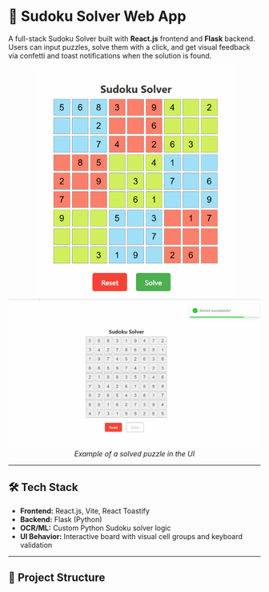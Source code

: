 # 🧠 Sudoku Solver Web App

A full-stack Sudoku Solver built with **React.js** frontend and **Flask** backend. Users can input puzzles, solve them with a click, and get visual feedback via confetti and toast notifications when the solution is found.

<p align="center">
  <img src="./main/assets/puzzle.png" alt="Sudoku UI" width="400"/>
  <img src="./main/assets/solved.png" alt="Sudoku UI" width="600"/>
  <br/>
  <em>Example of a solved puzzle in the UI</em>
</p>

---

## 🛠️ Tech Stack

- **Frontend:** React.js, Vite, React Toastify
- **Backend:** Flask (Python)
- **OCR/ML:** Custom Python Sudoku solver logic
- **UI Behavior:** Interactive board with visual cell groups and keyboard validation

---

## 📂 Project Structure

